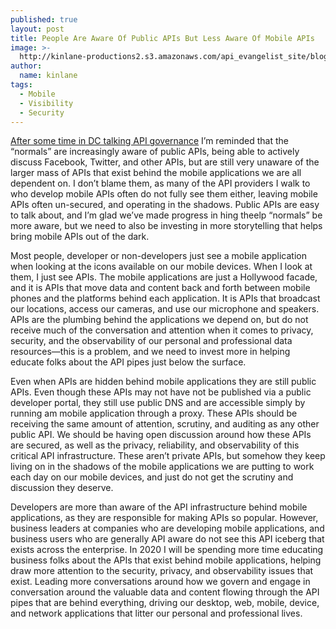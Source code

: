 ```yaml
---
published: true
layout: post
title: People Are Aware Of Public APIs But Less Aware Of Mobile APIs
image: >-
  http://kinlane-productions2.s3.amazonaws.com/api_evangelist_site/blog/mobile_phone_apps.jpg
author:
  name: kinlane
tags:
  - Mobile
  - Visibility
  - Security
---
```

[After some time in DC talking API governance](http://apievangelist.com/2019/11/11/thinking-about-data-and-api-governance-as-well-as-observability/) I’m reminded that the “normals” are increasingly aware of public APIs, being able to actively discuss Facebook, Twitter, and other APIs, but are still very unaware of the larger mass of APIs that exist behind the mobile applications we are all dependent on. I don’t blame them, as many of the API providers I walk to who develop mobile APIs often do not fully see them either, leaving mobile APIs often un-secured, and operating in the shadows. Public APIs are easy to talk about, and I’m glad we’ve made progress in hing theelp “normals” be more aware, but we need to also be investing in more storytelling that helps bring mobile APIs out of the dark.

Most people, developer or non-developers just see a mobile application when looking at the icons available on our mobile devices. When I look at them, I just see APIs. The mobile applications are just a Hollywood facade, and it is APIs that move data and content back and forth between mobile phones and the platforms behind each application. It is APIs that broadcast our locations, access our cameras, and use our microphone and speakers. APIs are the plumbing behind the applications we depend on, but do not receive much of the conversation and attention when it comes to privacy, security, and the observability of our personal and professional data resources—this is a problem, and we need to invest more in helping educate folks about the API pipes just below the surface.

Even when APIs are hidden behind mobile applications they are still public APIs. Even though these APIs may not have not be published via a public developer portal, they still use public DNS and are accessible simply by running am mobile application through a proxy. These APIs should be receiving the same amount of attention, scrutiny, and auditing as any other public API. We should be having open discussion around how these APIs are secured, as well as the privacy, reliability, and observability of this critical API infrastructure. These aren’t private APIs, but somehow they keep living on in the shadows of the mobile applications we are putting to work each day on our mobile devices, and just do not get the scrutiny and discussion they deserve.

Developers are more than aware of the API infrastructure behind mobile applications, as they are responsible for making APIs so popular. However, business leaders at companies who are developing mobile applications, and business users who are generally API aware do not see this API iceberg that exists across the enterprise. In 2020 I will be spending more time educating business folks about the APIs that exist behind mobile applications, helping draw more attention to the security, privacy, and observability issues that exist. Leading more conversations around how we govern and engage in conversation around the valuable data and content flowing through the API pipes that are behind everything, driving our desktop, web, mobile, device, and network applications that litter our personal and professional lives.